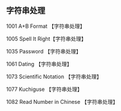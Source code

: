 ## 字符串处理
1001 A+B Format 【字符串处理】

1005 Spell It Right【字符串处理】

1035 Password 【字符串处理】

1061 Dating 【字符串处理】

1073 Scientific Notation 【字符串处理】

1077 Kuchiguse 【字符串处理】

1082 Read Number in Chinese 【字符串处理】